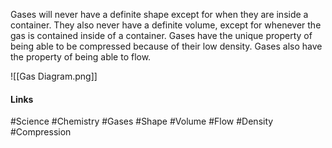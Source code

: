 Gases will never have a definite shape except for when they are inside a container. They also never have a definite volume, except for whenever the gas is contained inside of a container. Gases have the unique property of being able to be compressed because of their low density. Gases also have the property of being able to flow.

![[Gas Diagram.png]]

#### Links
#Science #Chemistry #Gases #Shape #Volume #Flow #Density #Compression 